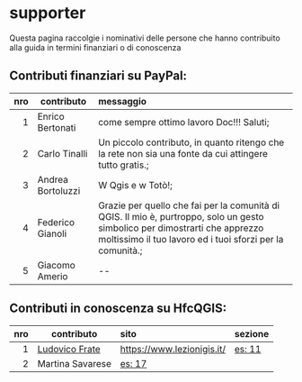 # supporter

Questa pagina raccolgie i nominativi delle persone che hanno contribuito alla guida in termini finanziari o di conoscenza


## Contributi finanziari su PayPal:

nro| contributo| messaggio
--:|-----------|:--------
1| Enrico Bertonati| come sempre ottimo lavoro Doc!!! Saluti;
2| Carlo Tinalli| Un piccolo contributo, in quanto ritengo che la rete non sia una fonte da cui attingere tutto gratis.;
3| Andrea Bortoluzzi| W Qgis e w Totò!;
4| Federico Gianoli| Grazie per quello che fai per la comunità di QGIS. Il mio è, purtroppo, solo un gesto simbolico per dimostrarti che apprezzo moltissimo il tuo lavoro ed i tuoi sforzi per la comunità.;
5| Giacomo Amerio| --


## Contributi in conoscenza su HfcQGIS:

nro| contributo| sito|sezione
--:|-----------|:-------|---
1| [Ludovico Frate](https://twitter.com/FrateLudovico?lang=it)|  https://www.lezionigis.it/| [es: 11]()
2| Martina Savarese| [es: 17]()


